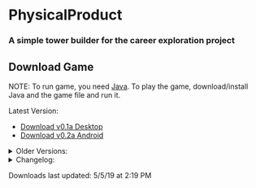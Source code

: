 # PhysicalProduct
### A simple tower builder for the career exploration project

## Download Game

NOTE: To run game, you need [Java](https://www.java.com/en/). To play the game, download/install Java and the game file and run it.

Latest Version:<br />
  * [Download v0.1a Desktop](https://drive.google.com/open?id=1qHO1c5BoXHSAQNI604c7_QWvwnozxG1y)<br />  
  * [Download v0.2a Android](https://drive.google.com/file/d/1x2oRq8hWhHVlJ60v5bELE1zopmkqUXwU/view?usp=sharing)
<details>
<summary>Older Versions:</summary><p>

  * [Download v0.1a Android](https://drive.google.com/open?id=1ii_TVfv9yQ1jSzKhtoC0rJCJqFpuRMnX)


</p></details>

<details>
<summary>Changelog:</summary><p>

  * Desktop
  * Android
    * v0.2a
      * Added Aspect Ratio scaling
      * Added background music


</p></details>

Downloads last updated: 5/5/19 at 2:19 PM
